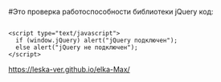 #Это проверка работоспособности библиотеки jQuery код:

```

<script type="text/javascript">
  if (window.jQuery) alert("jQuery подключен");
  else alert("jQuery не подключен");
</script>

```

https://leska-ver.github.io/elka-Max/